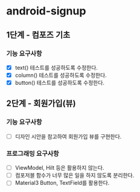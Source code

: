 # android-signup
## 1단계 - 컴포즈 기초
### 기능 요구사항
- [x] text() 테스트를 성공하도록 수정한다.
- [x] column() 테스트를 성공하도록 수정한다.
- [x] button() 테스트를 성공하도록 수정한다.

## 2단계 - 회원가입(뷰)
### 기능 요구사항
- [ ] 디자인 시안을 참고하여 회원가입 뷰를 구현한다.

### 프로그래밍 요구사항
- [ ] ViewModel, Hilt 등은 활용하지 않는다.
- [ ] 컴포저블 함수가 너무 많은 일을 하지 않도록 분리한다.
- [ ] Material3 Button, TextField를 활용한다.
